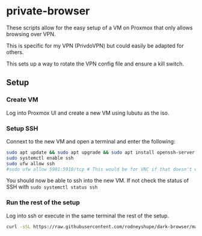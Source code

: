 # private-browser

These scripts allow for the easy setup of a VM on Proxmox that only allows browsing over VPN.

This is specific for my VPN (PrivdoVPN) but could easily be adapted for others.

This sets up a way to rotate the VPN config file and ensure a kill switch.

## Setup

### Create VM

Log into Proxmox UI and create a new VM using lubutu as the iso.

### Setup SSH

Connext to the new VM and open a terminal and enter the following:

```sh
sudo apt update && sudo apt upgrade && sudo apt install openssh-server ufw -y
sudo systemctl enable ssh
sudo ufw allow ssh
#sudo ufw allow 5901:5910/tcp # This would be for VNC if that doesn't work from proxmox
```

You should now be able to ssh into the new VM.  If not check the status of SSH with `sudo systemctl status ssh`

### Run the rest of the setup

Log into ssh or execute in the same terminal the rest of the setup.

```sh
curl -sSL https://raw.githubusercontent.com/rodneyshupe/dark-browser/main/setup.sh | sudo bash
```

